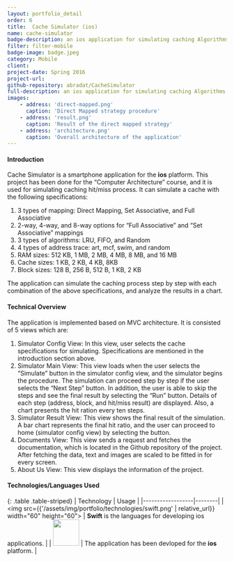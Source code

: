 ```yaml
---
layout: portfolio_detail
order: 6
title:  Cache Simulator (ios)
name: cache-simulator
badge-description: an ios application for simulating caching Algorithms in CPU
filter: filter-mobile
badge-image: badge.jpeg
category: Mobile
client:
project-date: Spring 2016
project-url:
github-repository: abradat/CacheSimulator
full-description: an ios application for simulating caching Algorithms in CPU
images:
    - address: 'direct-mapped.png'
      caption: 'Direct Mapped strategy procedure'
    - address: 'result.png'
      caption: 'Result of the direct mapped strategy'
    - address: 'architecture.png'
      caption: 'Overall architecture of the application'
---
```

#### Introduction
Cache Simulator is a smartphone application for the **ios** platform. This project has been done for the “Computer Architecture” course, and it is used for simulating caching hit/miss process. It can simulate a cache with the following specifications:
1. 3 types of mapping: Direct Mapping, Set Associative, and Full Associative
2. 2-way, 4-way, and 8-way options for “Full Associative” and “Set Associative” mappings
3. 3 types of algorithms: LRU, FIFO, and Random
4. 4 types of address trace: art, mcf, swim, and random
5. RAM sizes: 512 KB, 1 MB, 2 MB, 4 MB, 8 MB, and 16 MB
6. Cache sizes: 1 KB, 2 KB, 4 KB, 8KB
7. Block sizes: 128 B, 256 B, 512 B, 1 KB, 2 KB

The application can simulate the caching process step by step with each combination of the above specifications, and analyze the results in a chart.  

#### Technical Overview
The application is implemented based on MVC architecture. It is consisted of 5 views which are:
1. Simulator Config View: In this view, user selects the cache specifications for simulating. Specifications are mentioned in the introduction section above.
2. Simulator Main View: This view loads when the user selects the “Simulate” button in the simulator config view, and the simulator begins the procedure. The simulation can proceed step by step if the user selects the “Next Step” button. In addition, the user is able to skip the steps and see the final result by selecting the “Run” button. Details of each step (address, block, and hit/miss result) are displayed. Also, a chart presents the hit ration every ten steps.
3. Simulator Result View: This view shows the final result of the simulation. A bar chart represents the final hit ratio, and the user can proceed to home (simulator config view) by selecting the button.
4. Documents View: This view sends a request and fetches the documentation, which is located in the Github repository of the project. After fetching the data, text and images are scaled to be fitted in for every screen.
5. About Us View: This view displays the information of the project.

#### Technologies/Languages Used

{: .table .table-striped}
| Technology | Usage |
|------------------|--------|
| <img src={{'/assets/img/portfolio/technologies/swift.png' | relative_url}} width="60" height="60"> | **Swift** is the languages for developing ios applications. |
| <img src="/portfolio/assets/img/portfolio/technologies/ios.png" width="60" height="60"> | The application has been devloped for the **ios** platform. |